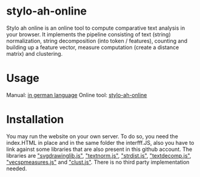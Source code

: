 # stylo-ah-online
Stylo ah online is an online tool to compute comparative text analysis in your browser. It implements the pipeline consisting of text (string) normalization, string decomposition (into token / features), counting and building up a feature vector, measure computation (create a distance matrix) and clustering. 


# Usage

Manual: [in german language]([manual/README.md](http://replicatio.science/dokuwiki/doku.php/de/styloahonline/handbuch))
Online tool: [stylo-ah-online](http://replicatio.science/~khk/styloonline/) 

# Installation

You may run the website on your own server. To do so, you need the index.HTML in place and in the same folder the interfff.JS, also you have to link against some libraries that are also present in this github account. The libraries are ["svgdrawinglib.js"](https://github.com/ecomp-shONgit/svgdrawinglib), ["textnorm.js"](https://github.com/ecomp-shONgit/text-normalisation), ["strdist.js"](https://github.com/ecomp-shONgit/string-distance), ["textdecomp.js"](https://github.com/ecomp-shONgit/text-decomtrans), ["vecspmeasures.js"](https://github.com/ecomp-shONgit/vector-measures) and ["clust.js"](https://github.com/ecomp-shONgit/cluster-and-embed). There is no third party implementation needed.
